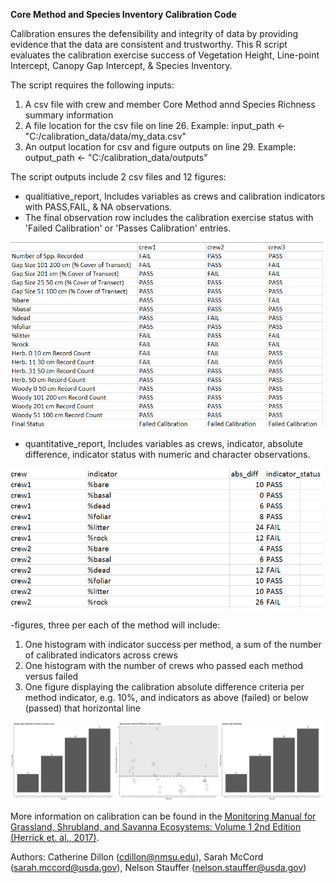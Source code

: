 **Core Method and Species Inventory Calibration Code**

Calibration ensures the defensibility and integrity of data by providing evidence that the data are consistent and trustworthy. This R script evaluates the calibration exercise success of Vegetation Height, Line-point Intercept, Canopy Gap Intercept, & Species Inventory. 

The script requires the following inputs:
1) A csv file with crew and member Core Method annd Species Richness summary information
2) A file location for the csv file on line 26. Example: input_path <- "C:/calibration_data/data/my_data.csv" 
3) An output location for csv and figure outputs on line 29. Example: output_path <- "C:/calibration_data/outputs"

The script outputs include 2 csv files and 12 figures:
- qualitiative_report, Includes variables as crews and calibration indicators with PASS,FAIL, & NA observations. 
- The final observation row includes the calibration exercise status with 'Failed Calibration' or 'Passes Calibration' entries.
<img src="https://github.com/cedillon/training_calibration_code/blob/master/qualitative_report_example.PNG" alt= "Qual." width="500"/>

- quantitative_report, Includes variables as crews, indicator, absolute difference, indicator status with numeric and character observations.
<img src="https://github.com/cedillon/training_calibration_code/blob/master/quantitative_report_example.PNG" alt= "Quant." width="500"/>

-figures, three per each of the method will include:
  1) One histogram with indicator success per method, a sum of the number of calibrated indicators across crews
  2) One histogram with the number of crews who passed each method versus failed
  3) One figure displaying the calibration absolute difference criteria per method indicator, e.g. 10%, and indicators as above (failed)
     or below (passed) that horizontal line
<img src = "https://github.com/cedillon/training_calibration_code/blob/master/gap_figs_all.PNG" alt= "Quant." width="500"/> 
  
  

More information on calibration can be found in the [Monitoring Manual for Grassland, Shrubland, and Savanna Ecosystems: Volume 1 2nd Edition (Herrick et. al., 2017)](https://www.landscapetoolbox.org/manuals/monitoring-manual/). 

Authors: Catherine Dillon (cdillon@nmsu.edu), Sarah McCord (sarah.mccord@usda.gov), Nelson Stauffer (nelson.stauffer@usda.gov)

